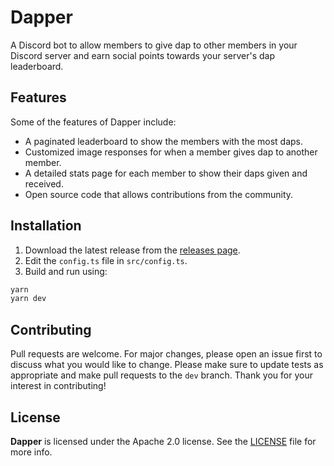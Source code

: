 # Dapper

A Discord bot to allow members to give dap to other members in your Discord server and earn social points towards your server's dap leaderboard.

## Features
Some of the features of Dapper include:
* A paginated leaderboard to show the members with the most daps.
* Customized image responses for when a member gives dap to another member.
* A detailed stats page for each member to show their daps given and received.
* Open source code that allows contributions from the community.


## Installation

1. Download the latest release from the [releases page](https://github.com/willuhm-js/salutation/releases).
2. Edit the `config.ts` file in `src/config.ts`.
3. Build and run using:

```bash
yarn
yarn dev
```

## Contributing

Pull requests are welcome. For major changes, please open an issue first to discuss what you would like to change. Please make sure to update tests as appropriate and make pull requests to the `dev` branch. Thank you for your interest in contributing!

## License

**Dapper** is licensed under the Apache 2.0 license. See the [LICENSE](LICENSE) file for more info.